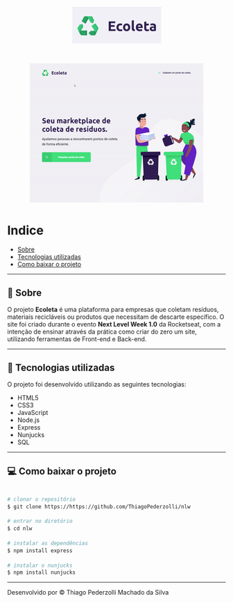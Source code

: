 <h1 align="center">
    <img src="public/readmelogo.jpg" alt="Logomarca">
</h1>

<h1 align="center">
    <img src="public/readmegif.gif">
</h1>

# Indice
- [Sobre](#-Sobre)
- [Tecnologias utilizadas](#tecnologias-utilizadas)
- [Como baixar o projeto](#como-baixar-o-porjeto)

---

## 🔖 Sobre

O projeto **Ecoleta** é uma plataforma para empresas que coletam resíduos, materiais recicláveis ou produtos que necessitam de descarte específico. O site foi criado durante o evento **Next Level Week 1.0** da Rocketseat, com a intenção de ensinar através da prática como criar do zero um site, utilizando ferramentas de Front-end e Back-end.

---

## 🚀 Tecnologias utilizadas

O projeto foi desenvolvido utilizando as seguintes tecnologias:

- HTML5
- CSS3
- JavaScript
- Node.js
- Express
- Nunjucks
- SQL

---

## 💻 Como baixar o projeto

```bash

# clonar o repositório
$ git clone https://https://github.com/ThiagoPederzolli/nlw

# entrar no diretório
$ cd nlw

# instalar as dependências
$ npm install express

# instalar o nunjucks
$ npm install nunjucks
```

---
Desenvolvido por © Thiago Pederzolli Machado da Silva
